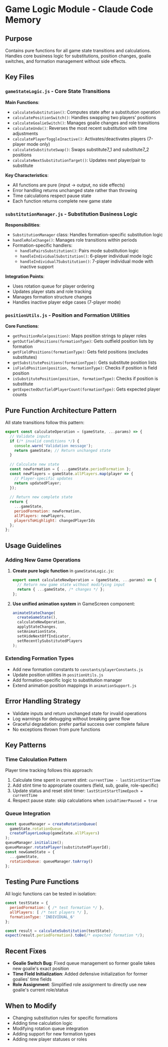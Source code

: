 # Game Logic Module - Claude Code Memory

## Purpose
Contains pure functions for all game state transitions and calculations. Handles core business logic for substitutions, position changes, goalie switches, and formation management without side effects.

## Key Files

### `gameStateLogic.js` - Core State Transitions
**Main Functions**:
- `calculateSubstitution()`: Computes state after a substitution operation
- `calculatePositionSwitch()`: Handles swapping two players' positions
- `calculateGoalieSwitch()`: Manages goalie changes and role transitions
- `calculateUndo()`: Reverses the most recent substitution with time adjustments
- `calculatePlayerToggleInactive()`: Activates/deactivates players (7-player mode only)
- `calculateSubstituteSwap()`: Swaps substitute7_1 and substitute7_2 positions
- `calculateNextSubstitutionTarget()`: Updates next player/pair to substitute

**Key Characteristics**:
- All functions are pure (input → output, no side effects)
- Error handling returns unchanged state rather than throwing
- Time calculations respect pause state
- Each function returns complete new game state

### `substitutionManager.js` - Substitution Business Logic
**Responsibilities**:
- `SubstitutionManager` class: Handles formation-specific substitution logic
- `handleRoleChange()`: Manages role transitions within periods
- Formation-specific handlers:
  - `handlePairsSubstitution()`: Pairs mode substitution logic
  - `handleIndividualSubstitution()`: 6-player individual mode logic  
  - `handleIndividual7Substitution()`: 7-player individual mode with inactive support

**Integration Points**:
- Uses rotation queue for player ordering
- Updates player stats and role tracking
- Manages formation structure changes
- Handles inactive player edge cases (7-player mode)

### `positionUtils.js` - Position and Formation Utilities
**Core Functions**:
- `getPositionRole(position)`: Maps position strings to player roles
- `getOutfieldPositions(formationType)`: Gets outfield position lists by formation
- `getFieldPositions(formationType)`: Gets field positions (excludes substitutes)
- `getSubstitutePositions(formationType)`: Gets substitute position lists
- `isFieldPosition(position, formationType)`: Checks if position is field position
- `isSubstitutePosition(position, formationType)`: Checks if position is substitute
- `getExpectedOutfieldPlayerCount(formationType)`: Gets expected player counts

## Pure Function Architecture Pattern
All state transitions follow this pattern:
```javascript
export const calculateOperation = (gameState, ...params) => {
  // Validate inputs
  if (/* invalid conditions */) {
    console.warn('Validation message');
    return gameState; // Return unchanged state
  }
  
  // Calculate new state
  const newFormation = { ...gameState.periodFormation };
  const newPlayers = gameState.allPlayers.map(player => {
    // Player-specific updates
    return updatedPlayer;
  });
  
  // Return new complete state
  return {
    ...gameState,
    periodFormation: newFormation,
    allPlayers: newPlayers,
    playersToHighlight: changedPlayerIds
  };
};
```

## Usage Guidelines

### Adding New Game Operations
1. **Create pure logic function** in `gameStateLogic.js`:
   ```javascript
   export const calculateNewOperation = (gameState, ...params) => {
     // Return new game state without modifying input
     return { ...gameState, /* changes */ };
   };
   ```

2. **Use unified animation system** in GameScreen component:
   ```javascript
   animateStateChange(
     createGameState(),
     calculateNewOperation,
     applyStateChanges,
     setAnimationState,
     setHideNextOffIndicator,
     setRecentlySubstitutedPlayers
   );
   ```

### Extending Formation Types
- Add new formation constants to `constants/playerConstants.js`
- Update position utilities in `positionUtils.js` 
- Add formation-specific logic to substitution manager
- Extend animation position mappings in `animationSupport.js`

## Error Handling Strategy
- Validate inputs and return unchanged state for invalid operations
- Log warnings for debugging without breaking game flow
- Graceful degradation: prefer partial success over complete failure
- No exceptions thrown from pure functions

## Key Patterns

### Time Calculation Pattern
Player time tracking follows this approach:
1. Calculate time spent in current stint: `currentTime - lastStintStartTime`
2. Add stint time to appropriate counters (field, sub, goalie, role-specific)
3. Update status and reset stint timer: `lastStintStartTimeEpoch = currentTime`
4. Respect pause state: skip calculations when `isSubTimerPaused = true`

### Queue Integration
```javascript
const queueManager = createRotationQueue(
  gameState.rotationQueue, 
  createPlayerLookup(gameState.allPlayers)
);
queueManager.initialize();
queueManager.rotatePlayer(substitutedPlayerId);
const newGameState = {
  ...gameState,
  rotationQueue: queueManager.toArray()
};
```

## Testing Pure Functions
All logic functions can be tested in isolation:
```javascript
const testState = {
  periodFormation: { /* test formation */ },
  allPlayers: [ /* test players */ ],
  formationType: 'INDIVIDUAL_6'
};

const result = calculateSubstitution(testState);
expect(result.periodFormation).toBe(/* expected formation */);
```

## Recent Fixes
- **Goalie Switch Bug**: Fixed queue management so former goalie takes new goalie's exact position
- **Time Field Initialization**: Added defensive initialization for former goalies' time fields
- **Role Assignment**: Simplified role assignment to directly use new goalie's current role/status

## When to Modify
- Changing substitution rules for specific formations
- Adding time calculation logic
- Modifying rotation queue integration
- Adding support for new formation types
- Adding new player statuses or roles